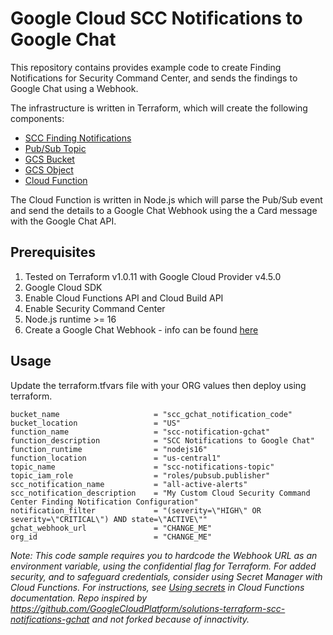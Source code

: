 # Google Cloud SCC Notifications to Google Chat

This repository contains provides example code to create Finding Notifications for Security Command Center, and sends the findings to Google Chat using a Webhook.

The infrastructure is written in Terraform, which will create the following components:

- [SCC Finding Notifications](https://cloud.google.com/security-command-center/docs/how-to-notifications)
- [Pub/Sub Topic](https://cloud.google.com/pubsub)
- [GCS Bucket](https://cloud.google.com/storage/docs/creating-buckets)
- [GCS Object](https://cloud.google.com/storage/docs/json_api/v1/objects)
- [Cloud Function](https://cloud.google.com/functions)

The Cloud Function is written in Node.js which will parse the Pub/Sub event and send the details to a Google Chat Webhook using the a Card message with the Google Chat API.


## Prerequisites 

1. Tested on Terraform v1.0.11 with Google Cloud Provider v4.5.0
2. Google Cloud SDK
3. Enable Cloud Functions API and Cloud Build API
4. Enable Security Command Center
5. Node.js runtime >= 16
6. Create a Google Chat Webhook - info can be found [here](https://developers.google.com/chat/how-tos/webhooks)


## Usage

Update the terraform.tfvars file with your ORG values then deploy using terraform.

```
bucket_name                     = "scc_gchat_notification_code"
bucket_location                 = "US"
function_name                   = "scc-notification-gchat"
function_description            = "SCC Notifications to Google Chat"
function_runtime                = "nodejs16"
function_location               = "us-central1"
topic_name                      = "scc-notifications-topic"
topic_iam_role                  = "roles/pubsub.publisher"
scc_notification_name           = "all-active-alerts"
scc_notification_description    = "My Custom Cloud Security Command Center Finding Notification Configuration"
notification_filter             = "(severity=\"HIGH\" OR severity=\"CRITICAL\") AND state=\"ACTIVE\""
gchat_webhook_url               = "CHANGE_ME"
org_id                          = "CHANGE_ME"
```

*Note: This code sample requires you to hardcode the Webhook URL as an environment variable, using the confidential flag for Terraform. For added security, and to safeguard credentials, consider using Secret Manager with Cloud Functions. For instructions, see [Using secrets](https://cloud.google.com/functions/docs/configuring/secrets) in Cloud Functions documentation.*
*Repo inspired by https://github.com/GoogleCloudPlatform/solutions-terraform-scc-notifications-gchat and not forked because of innactivity.*
